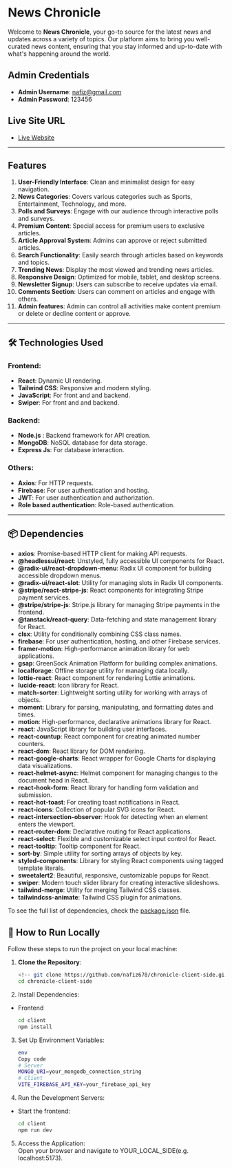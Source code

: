 # News Chronicle

Welcome to **News Chronicle**, your go-to source for the latest news and updates across a variety of topics. Our platform aims to bring you well-curated news content, ensuring that you stay informed and up-to-date with what's happening around the world.

## Admin Credentials

- **Admin Username**: nafiz@gmail.com
- **Admin Password**: 123456

## Live Site URL

- [Live Website](https://news-chronical.web.app/)

---

## Features

1. **User-Friendly Interface**: Clean and minimalist design for easy navigation.
2. **News Categories**: Covers various categories such as Sports, Entertainment, Technology, and more.
3. **Polls and Surveys**: Engage with our audience through interactive polls and surveys.
4. **Premium Content**: Special access for premium users to exclusive articles.
5. **Article Approval System**: Admins can approve or reject submitted articles.
6. **Search Functionality**: Easily search through articles based on keywords and topics.
7. **Trending News**: Display the most viewed and trending news articles.
8. **Responsive Design**: Optimized for mobile, tablet, and desktop screens.
9. **Newsletter Signup**: Users can subscribe to receive updates via email.
10. **Comments Section**: Users can comment on articles and engage with others.
11. **Admin features**: Admin can control all activities make content premium or delete or decline content or approve.

---
## 🛠️ Technologies Used  

### Frontend:  
- **React**: Dynamic UI rendering.  
- **Tailwind CSS**: Responsive and modern styling.  
- **JavaScript**: For front and and backend.  
- **Swiper**: For front and and backend.  

### Backend:  
- **Node.js** : Backend framework for API creation.  
- **MongoDB**: NoSQL database for data storage.  
- **Express Js**: For database interaction.  

### Others:  
- **Axios**: For HTTP requests. 
- **Firebase**: For user authentication and hosting.  
- **JWT**: For user authentication and authorization.  
- **Role based authentication**: Role-based authentication.  

---

## 📦 Dependencies

- **axios**: Promise-based HTTP client for making API requests.
- **@headlessui/react**: Unstyled, fully accessible UI components for React.
- **@radix-ui/react-dropdown-menu**: Radix UI component for building accessible dropdown menus.
- **@radix-ui/react-slot**: Utility for managing slots in Radix UI components.
- **@stripe/react-stripe-js**: React components for integrating Stripe payment services.
- **@stripe/stripe-js**: Stripe.js library for managing Stripe payments in the frontend.
- **@tanstack/react-query**: Data-fetching and state management library for React.
- **clsx**: Utility for conditionally combining CSS class names.
- **firebase**: For user authentication, hosting, and other Firebase services.
- **framer-motion**: High-performance animation library for web applications.
- **gsap**: GreenSock Animation Platform for building complex animations.
- **localforage**: Offline storage utility for managing data locally.
- **lottie-react**: React component for rendering Lottie animations.
- **lucide-react**: Icon library for React.
- **match-sorter**: Lightweight sorting utility for working with arrays of objects.
- **moment**: Library for parsing, manipulating, and formatting dates and times.
- **motion**: High-performance, declarative animations library for React.
- **react**: JavaScript library for building user interfaces.
- **react-countup**: React component for creating animated number counters.
- **react-dom**: React library for DOM rendering.
- **react-google-charts**: React wrapper for Google Charts for displaying data visualizations.
- **react-helmet-async**: Helmet component for managing changes to the document head in React.
- **react-hook-form**: React library for handling form validation and submission.
- **react-hot-toast**: For creating toast notifications in React.
- **react-icons**: Collection of popular SVG icons for React.
- **react-intersection-observer**: Hook for detecting when an element enters the viewport.
- **react-router-dom**: Declarative routing for React applications.
- **react-select**: Flexible and customizable select input control for React.
- **react-tooltip**: Tooltip component for React.
- **sort-by**: Simple utility for sorting arrays of objects by key.
- **styled-components**: Library for styling React components using tagged template literals.
- **sweetalert2**: Beautiful, responsive, customizable popups for React.
- **swiper**: Modern touch slider library for creating interactive slideshows.
- **tailwind-merge**: Utility for merging Tailwind CSS classes.
- **tailwindcss-animate**: Tailwind CSS plugin for animations.
  
To see the full list of dependencies, check the [package.json](./package.json) file.


## 🚀 How to Run Locally  

Follow these steps to run the project on your local machine:  

1. **Clone the Repository**:  
   ```bash  
   <!-- git clone https://github.com/nafiz678/chronicle-client-side.git -->
   cd chronicle-client-side


2. Install Dependencies:
- Frontend
    ```bash
    cd client
    npm install


3. Set Up Environment Variables:
    ```bash
    env
    Copy code
    # Server  
    MONGO_URI=your_mongodb_connection_string
    # Client  
    VITE_FIREBASE_API_KEY=your_firebase_api_key

4. Run the Development Servers:

- Start the frontend:
    ```bash
    cd client
    npm run dev

5. Access the Application: </br>
Open your browser and navigate to YOUR_LOCAL_SIDE(e.g. localhost:5173).